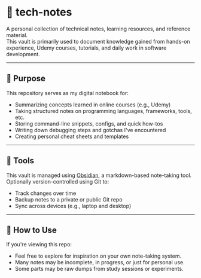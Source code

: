 # 📒 tech-notes

A personal collection of technical notes, learning resources, and reference material.  
This vault is primarily used to document knowledge gained from hands-on experience, Udemy courses, tutorials, and daily work in software development.

---

## 🧠 Purpose

This repository serves as my digital notebook for:

- Summarizing concepts learned in online courses (e.g., Udemy)
- Taking structured notes on programming languages, frameworks, tools, etc.
- Storing command-line snippets, configs, and quick how-tos
- Writing down debugging steps and gotchas I've encountered
- Creating personal cheat sheets and templates

---

## 🔧 Tools

This vault is managed using [Obsidian](https://obsidian.md/), a markdown-based note-taking tool.  
Optionally version-controlled using Git to:

- Track changes over time
- Backup notes to a private or public Git repo
- Sync across devices (e.g., laptop and desktop)

---

## 🚀 How to Use

If you're viewing this repo:

- Feel free to explore for inspiration on your own note-taking system.
- Many notes may be incomplete, in progress, or just for personal use.
- Some parts may be raw dumps from study sessions or experiments.

